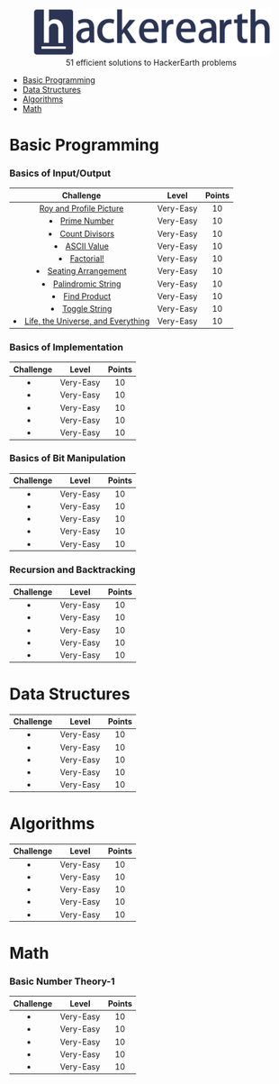<p align="center">
    <a href=https://www.hackerearth.com/es/@sanchezmurillo>
        <img height=85 src="pictures/HE_logo.png">
    </a>
    <br>51 efficient solutions to HackerEarth problems
</p>

* [Basic Programming](#basic-programming)
* [Data Structures](#data-structures)
* [Algorithms](#algorithms)
* [Math](#math)

# Basic Programming

### Basics of Input/Output

|                                                   Challenge                                           |     Level    |     Points    |
|:-----------------------------------------------------------------------------------------------------:|:------------:|:-------------:|
| [Roy and Profile Picture](https://www.hackerearth.com/es/practice/basic-programming/input-output/basics-of-input-output/practice-problems/algorithm/roy-and-profile-picture/)                                                            |   Very-Easy  |       10      |
| <li>[Prime Number](https://www.hackerearth.com/es/practice/basic-programming/input-output/basics-of-input-output/practice-problems/algorithm/prime-number-8/)</li>                                                                |   Very-Easy  |       10      |
| <li>[Count Divisors](https://www.hackerearth.com/es/practice/basic-programming/input-output/basics-of-input-output/practice-problems/algorithm/count-divisors/)</li>                                                                |   Very-Easy  |       10      |
| <li>[ASCII Value](https://www.hackerearth.com/es/practice/basic-programming/input-output/basics-of-input-output/practice-problems/algorithm/ascii-value/)</li>                                                                   |   Very-Easy  |       10      | 
| <li>[Factorial!](https://www.hackerearth.com/es/practice/basic-programming/input-output/basics-of-input-output/practice-problems/algorithm/find-factorial/)</li>                                                                |   Very-Easy  |       10      |
| <li>[Seating Arrangement](https://www.hackerearth.com/es/practice/basic-programming/input-output/basics-of-input-output/practice-problems/algorithm/seating-arrangement-1/)</li>                                                         |   Very-Easy  |       10      |
| <li>[Palindromic String](https://www.hackerearth.com/es/practice/basic-programming/input-output/basics-of-input-output/practice-problems/algorithm/palindrome-check-2/)</li>                                                            |   Very-Easy  |       10      |
| <li>[Find Product](https://www.hackerearth.com/es/practice/basic-programming/input-output/basics-of-input-output/practice-problems/algorithm/find-product/)</li>                                                                  |   Very-Easy  |       10      |
| <li>[Toggle String](https://www.hackerearth.com/es/practice/basic-programming/input-output/basics-of-input-output/practice-problems/2/?sort_by=partially%20solved&p_level=)</li>                                                   |   Very-Easy  |       10      |
| <li>[Life, the Universe, and Everything](https://www.hackerearth.com/es/practice/basic-programming/input-output/basics-of-input-output/practice-problems/algorithm/life-the-universe-and-everything/)</li>                              |   Very-Easy  |       10      |

 


### Basics of Implementation

|                                                   Challenge                                           |     Level    |     Points    |
|:-----------------------------------------------------------------------------------------------------:|:------------:|:-------------:|
| <li>[]()</li>                              |   Very-Easy  |       10      |
| <li>[]()</li>                              |   Very-Easy  |       10      |
| <li>[]()</li>                              |   Very-Easy  |       10      |
| <li>[]()</li>                              |   Very-Easy  |       10      |
| <li>[]()</li>                              |   Very-Easy  |       10      |

### Basics of Bit Manipulation

|                                                   Challenge                                           |     Level    |     Points    |
|:-----------------------------------------------------------------------------------------------------:|:------------:|:-------------:|
| <li>[]()</li>                              |   Very-Easy  |       10      |
| <li>[]()</li>                              |   Very-Easy  |       10      |
| <li>[]()</li>                              |   Very-Easy  |       10      |
| <li>[]()</li>                              |   Very-Easy  |       10      |
| <li>[]()</li>                              |   Very-Easy  |       10      |

### Recursion and Backtracking

|                                                   Challenge                                           |     Level    |     Points    |
|:-----------------------------------------------------------------------------------------------------:|:------------:|:-------------:|
| <li>[]()</li>                              |   Very-Easy  |       10      |
| <li>[]()</li>                              |   Very-Easy  |       10      |
| <li>[]()</li>                              |   Very-Easy  |       10      |
| <li>[]()</li>                              |   Very-Easy  |       10      |
| <li>[]()</li>                              |   Very-Easy  |       10      |


# Data Structures

|                                                   Challenge                                           |     Level    |     Points    |
|:-----------------------------------------------------------------------------------------------------:|:------------:|:-------------:|
| <li>[]()</li>                              |   Very-Easy  |       10      |
| <li>[]()</li>                              |   Very-Easy  |       10      |
| <li>[]()</li>                              |   Very-Easy  |       10      |
| <li>[]()</li>                              |   Very-Easy  |       10      |
| <li>[]()</li>                              |   Very-Easy  |       10      |


# Algorithms

|                                                   Challenge                                           |     Level    |     Points    |
|:-----------------------------------------------------------------------------------------------------:|:------------:|:-------------:|
| <li>[]()</li>                              |   Very-Easy  |       10      |
| <li>[]()</li>                              |   Very-Easy  |       10      |
| <li>[]()</li>                              |   Very-Easy  |       10      |
| <li>[]()</li>                              |   Very-Easy  |       10      |
| <li>[]()</li>                              |   Very-Easy  |       10      |


# Math

### Basic Number Theory-1

|                                                   Challenge                                           |     Level    |     Points    |
|:-----------------------------------------------------------------------------------------------------:|:------------:|:-------------:|
| <li>[]()</li>                              |   Very-Easy  |       10      |
| <li>[]()</li>                              |   Very-Easy  |       10      |
| <li>[]()</li>                              |   Very-Easy  |       10      |
| <li>[]()</li>                              |   Very-Easy  |       10      |
| <li>[]()</li>                              |   Very-Easy  |       10      |
